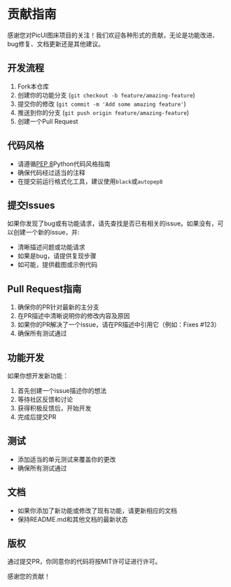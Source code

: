 # 贡献指南

感谢您对PicUI图床项目的关注！我们欢迎各种形式的贡献，无论是功能改进、bug修复、文档更新还是其他建议。

## 开发流程

1. Fork本仓库
2. 创建你的功能分支 (`git checkout -b feature/amazing-feature`)
3. 提交你的修改 (`git commit -m 'Add some amazing feature'`)
4. 推送到你的分支 (`git push origin feature/amazing-feature`)
5. 创建一个Pull Request

## 代码风格

- 请遵循[PEP 8](https://www.python.org/dev/peps/pep-0008/)Python代码风格指南
- 确保代码经过适当的注释
- 在提交前运行格式化工具，建议使用`black`或`autopep8`

## 提交Issues

如果你发现了bug或有功能请求，请先查找是否已有相关的issue。如果没有，可以创建一个新的issue，并:

- 清晰描述问题或功能请求
- 如果是bug，请提供复现步骤
- 如可能，提供截图或示例代码

## Pull Request指南

1. 确保你的PR针对最新的主分支
2. 在PR描述中清晰说明你的修改内容及原因
3. 如果你的PR解决了一个issue，请在PR描述中引用它（例如：Fixes #123）
4. 确保所有测试通过

## 功能开发

如果你想开发新功能：

1. 首先创建一个issue描述你的想法
2. 等待社区反馈和讨论
3. 获得积极反馈后，开始开发
4. 完成后提交PR

## 测试

- 添加适当的单元测试来覆盖你的更改
- 确保所有测试通过

## 文档

- 如果你添加了新功能或修改了现有功能，请更新相应的文档
- 保持README.md和其他文档的最新状态

## 版权

通过提交PR，你同意你的代码将按MIT许可证进行许可。

感谢您的贡献！ 